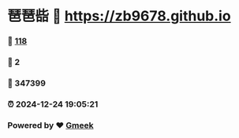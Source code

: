 # 琶琶啙 :link: https://zb9678.github.io 
### :page_facing_up: [118](https://zb9678.github.io/tag.html) 
### :speech_balloon: 2 
### :hibiscus: 347399 
### :alarm_clock: 2024-12-24 19:05:21 
### Powered by :heart: [Gmeek](https://github.com/Meekdai/Gmeek)
